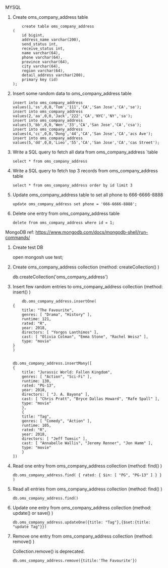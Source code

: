 MYSQL
1.  Create  oms_company_address  table 

    ```
        create table oms_company_address
    (
        id bigint,
        address_name varchar(200),
        send_status int,
        receive_status int,
        name varchar(64),
        phone varchar(64),
        province varchar(64),
        city varchar(64),
        region varchar(64),
        detail_address varchar(200),
        primary key (id)
    );
    ```

2.  Insert some random data to  oms_company_address  table

    ```
    insert into oms_company_address values(1,'ss',0,0,'Tom','111','CA','San Jose','CA','se');
    insert into oms_company_address values(2,'aa',0,0,'Jack','222','CA','NYC','NY','sa');
    insert into oms_company_address values(3,'bb',0,0,'Wen','33','CA','San Jose','CA','csa');
    insert into oms_company_address values(4,'cc',0,0,'Dong','44','CA','San Jose','CA','acs Ave');
    insert into oms_company_address values(5,'dd',0,0,'Lieo','55','CA','San Jose','CA','cas Street');
    ```
3.  Write a SQL query to fetch all data from  oms_company_address  `table 

    ```
    select * from oms_company_address
    ```

4.  Write a SQL query to fetch top 3 records from  oms_company_address  table 

    ```
    select * from oms_company_address order by id limit 3
    ```
5.  Update  oms_company_address  table to set all  phone to 666-6666-8888

    ```
    update oms_company_address set phone = '666-6666-8888';
    ```
6.  Delete one entry from  oms_company_address  table

    ```
    delete from oms_company_address where id = 1;
    ```


MongoDB
ref: https://www.mongodb.com/docs/mongodb-shell/run-commands/

1. Create test DB
    
    open mongosh
    use test;

2. Create oms_company_address collection (method: createCollection() )

    db.createCollection('oms_company_address')

3. Insert few random entries to oms_company_address collection (method: insert() )
    
    ```
        db.oms_company_address.insertOne(
    {
        title: "The Favourite",
        genres: [ "Drama", "History" ],
        runtime: 121,
        rated: "R",
        year: 2018,
        directors: [ "Yorgos Lanthimos" ],
        cast: [ "Olivia Colman", "Emma Stone", "Rachel Weisz" ],
        type: "movie"
    }
    )


    db.oms_company_address.insertMany([
    {
        title: "Jurassic World: Fallen Kingdom",
        genres: [ "Action", "Sci-Fi" ],
        runtime: 130,
        rated: "PG-13",
        year: 2018,
        directors: [ "J. A. Bayona" ],
        cast: [ "Chris Pratt", "Bryce Dallas Howard", "Rafe Spall" ],
        type: "movie"
        },
        {
        title: "Tag",
        genres: [ "Comedy", "Action" ],
        runtime: 105,
        rated: "R",
        year: 2018,
        directors: [ "Jeff Tomsic" ],
        cast: [ "Annabelle Wallis", "Jeremy Renner", "Jon Hamm" ],
        type: "movie"
        }
    ])
    ```

4. Read one entry from oms_company_address collection (method: find() )

    ```
    db.oms_company_address.find( { rated: { $in: [ "PG", "PG-13" ] } } )
    ```

5. Read all entries from oms_company_address collection (method: find() )

    ```
    db.oms_company_address.find()
    ```

6. Update one entry from oms_company_address collection (method: update() or save() )

    ```
    db.oms_company_address.updateOne({title: "Tag"},{$set:{title: "update Tag"}})
    ```

7. Remove one entry from oms_company_address collection (method: remove() )
    
    Collection.remove() is deprecated.
    ```
    db.oms_company_address.remove({titile:'The Favourite'})
    ```

